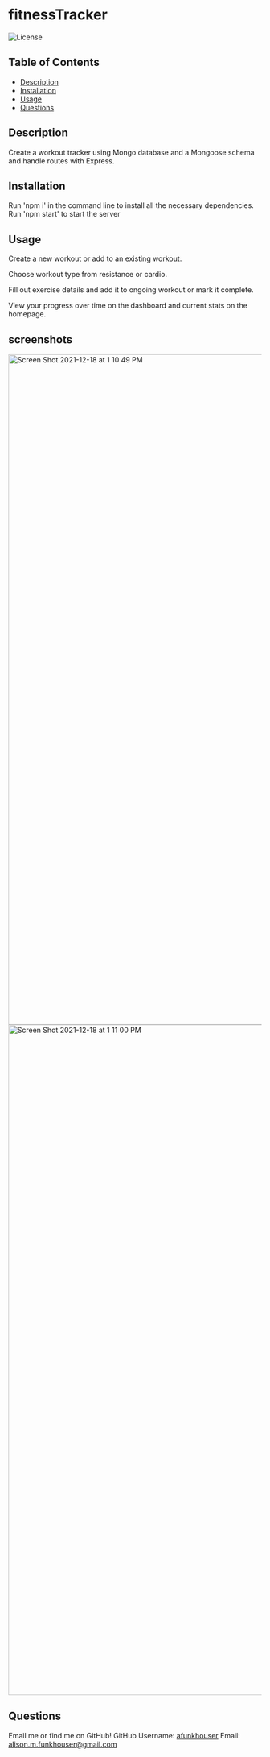 # fitnessTracker

![License](https://img.shields.io/static/v1?label=License&message=MIT&color=BLUE)

## Table of Contents
* [Description](#description)
* [Installation](#installation)
* [Usage](#usage)
* [Questions](#questions)

## Description
Create a workout tracker using Mongo database and a Mongoose schema and handle routes with Express.


## Installation
Run 'npm i' in the command line to install all the necessary dependencies.
Run 'npm start' to start the server

## Usage
Create a new workout or add to an existing workout.

Choose workout type from resistance or cardio.

Fill out exercise details and add it to ongoing workout or mark it complete.

View your progress over time on the dashboard and current stats on the homepage.

## screenshots
<img width="1332" alt="Screen Shot 2021-12-18 at 1 10 49 PM" src="https://user-images.githubusercontent.com/87675400/146656580-ff574024-f4dc-4bdb-9583-eb917f827ab9.png">

<img width="1332" alt="Screen Shot 2021-12-18 at 1 11 00 PM" src="https://user-images.githubusercontent.com/87675400/146656593-10c67f3d-c1b7-4d45-842d-9f6c37380917.png">

## Questions
Email me or find me on GitHub!
GitHub Username: [afunkhouser](https://www.github.com/afunkhouser)
Email: alison.m.funkhouser@gmail.com
